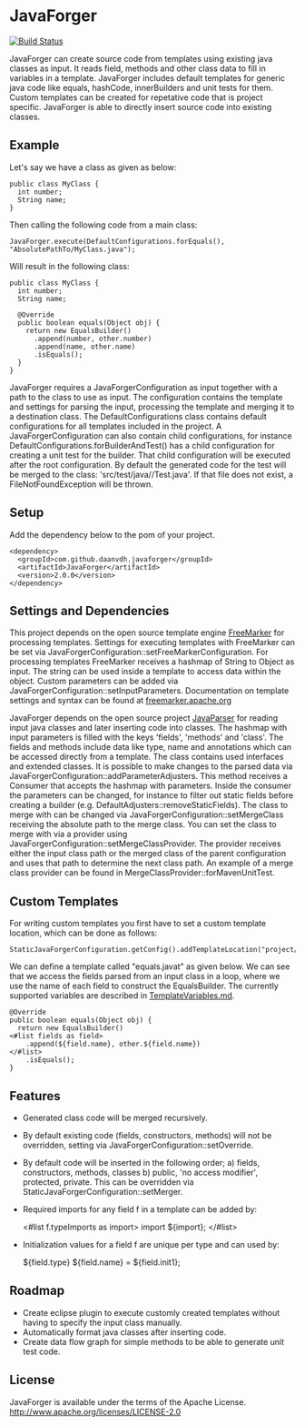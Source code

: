 # JavaForger

[![Build Status](https://travis-ci.com/daanvdh/JavaForger.svg?branch=master)](https://travis-ci.com/daanvdh/JavaForger)

JavaForger can create source code from templates using existing java classes as input. 
It reads field, methods and other class data to fill in variables in a template. 
JavaForger includes default templates for generic java code like equals, hashCode, innerBuilders and unit tests for them. 
Custom templates can be created for repetative code that is project specific. 
JavaForger is able to directly insert source code into existing classes. 

## Example
Let's say we have a class as given as below: 
	
	public class MyClass {
	  int number; 
	  String name; 
	}
	
Then calling the following code from a main class: 
	
	JavaForger.execute(DefaultConfigurations.forEquals(), "AbsolutePathTo/MyClass.java");
	
Will result in the following class:
	
	public class MyClass {
	  int number; 
	  String name; 
	
	  @Override
	  public boolean equals(Object obj) {
	    return new EqualsBuilder()
	      .append(number, other.number)
	      .append(name, other.name)
	      .isEquals();
	  }
	}
	
JavaForger requires a JavaForgerConfiguration as input together with a path to the class to use as input. 
The configuration contains the template and settings for parsing the input, processing the template and merging it to a destination class. 
The DefaultConfigurations class contains default configurations for all templates included in the project. 
A JavaForgerConfiguration can also contain child configurations, for instance DefaultConfigurations.forBuilderAndTest() has a child configuration for creating a unit test for the builder. 
That child configuration will be executed after the root configuration. 
By default the generated code for the test will be merged to the class: 'src/test/java/<custom-path>/<input-class-name>Test.java'. 
If that file does not exist, a FileNotFoundException will be thrown. 

## Setup 

Add the dependency below to the pom of your project. 

	<dependency>
	  <groupId>com.github.daanvdh.javaforger</groupId>
	  <artifactId>JavaForger</artifactId>
	  <version>2.0.0</version>
	</dependency>

## Settings and Dependencies 
	
This project depends on the open source template engine [FreeMarker](https://freemarker.apache.org/) for processing templates. 
Settings for executing templates with FreeMarker can be set via JavaForgerConfiguration::setFreeMarkerConfiguration. 
For processing templates FreeMarker receives a hashmap of String to Object as input. 
The string can be used inside a template to access data within the object. 
Custom parameters can be added via JavaForgerConfiguration::setInputParameters. 
Documentation on template settings and syntax can be found at [freemarker.apache.org](https://freemarker.apache.org/)
	
JavaForger depends on the open source project [JavaParser](https://github.com/javaparser/javaparser/) for reading input java classes and later inserting code into classes. 
The hashmap with input parameters is filled with the keys 'fields', 'methods' and 'class'.
The fields and methods include data like type, name and annotations which can be accessed directly from a template. 
The class contains used interfaces and extended classes. 
It is possible to make changes to the parsed data via JavaForgerConfiguration::addParameterAdjusters. 
This method receives a Consumer that accepts the hashmap with parameters. 
Inside the consumer the parameters can be changed, for instance to filter out static fields before creating a builder (e.g. DefaultAdjusters::removeStaticFields). 
The class to merge with can be changed via JavaForgerConfiguration::setMergeClass receiving the absolute path to the merge class. 
You can set the class to merge with via a provider using JavaForgerConfiguration::setMergeClassProvider. 
The provider receives either the input class path or the merged class of the parent configuration and uses that path to determine the next class path. 
An example of a merge class provider can be found in MergeClassProvider::forMavenUnitTest.

## Custom Templates

For writing custom templates you first have to set a custom template location, which can be done as follows: 
	
	StaticJavaForgerConfiguration.getConfig().addTemplateLocation("project/relative/path/to/templates");

We can define a template called "equals.javat" as given below. 
We can see that we access the fields parsed from an input class in a loop, where we use the name of each field to construct the EqualsBuilder. 
The currently supported variables are described in [TemplateVariables.md](TemplateVariables.md). 
	
	@Override
	public boolean equals(Object obj) {
	  return new EqualsBuilder()
	<#list fields as field>
	    .append(${field.name}, other.${field.name})
	</#list>
	    .isEquals();
	}

## Features

- Generated class code will be merged recursively. 
- By default existing code (fields, constructors, methods) will not be overridden, setting via JavaForgerConfiguration::setOverride. 
- By default code will be inserted in the following order; a) fields, constructors, methods, classes b) public, 'no access modifier', protected, private. This can be overridden via StaticJavaForgerConfiguration::setMerger. 
- Required imports for any field f in a template can be added by: 

	<#list f.typeImports as import>
	import ${import};
	</#list>
	
- Initialization values for a field f are unique per type and can used by: 

	${field.type} ${field.name} = ${field.init1};

## Roadmap

- Create eclipse plugin to execute customly created templates without having to specify the input class manually. 
- Automatically format java classes after inserting code.
- Create data flow graph for simple methods to be able to generate unit test code. 

## License

JavaForger is available under the terms of the Apache License. http://www.apache.org/licenses/LICENSE-2.0

